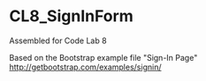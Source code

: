 # CL8_SignInForm

Assembled for Code Lab 8

Based on the Bootstrap example file "Sign-In Page"
http://getbootstrap.com/examples/signin/
